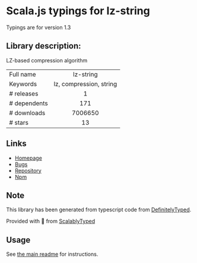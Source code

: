 
# Scala.js typings for lz-string

Typings are for version 1.3

## Library description:
LZ-based compression algorithm

|                    |                 |
| ------------------ | :-------------: |
| Full name          | lz-string |
| Keywords           | lz, compression, string |
| # releases         | 1 |
| # dependents       | 171 |
| # downloads        | 7006650 |
| # stars            | 13 |

## Links
- [Homepage](http://pieroxy.net/blog/pages/lz-string/index.html)
- [Bugs](https://github.com/pieroxy/lz-string/issues)
- [Repository](https://github.com/pieroxy/lz-string)
- [Npm](https://www.npmjs.com/package/lz-string)
    


## Note
This library has been generated from typescript code from [DefinitelyTyped](https://definitelytyped.org).

Provided with :purple_heart: from [ScalablyTyped](https://github.com/oyvindberg/ScalablyTyped)

## Usage
See [the main readme](../../readme.md) for instructions.


